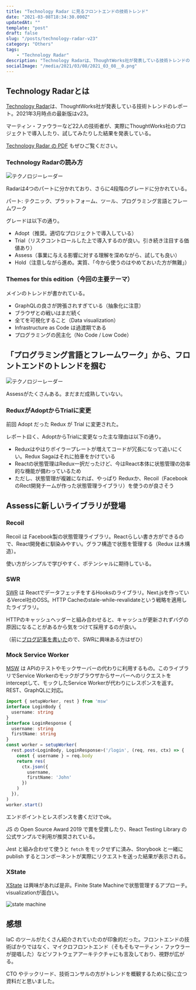 ```yaml
---
title: "Technology Radar に見るフロントエンドの技術トレンド"
date: "2021-03-08T18:34:30.000Z"
updatedAt: ""
template: "post"
draft: false
slug: "/posts/technology-radar-v23"
category: "Others"
tags:
    - "Technology Radar"
description: "Technology Radarは、ThoughtWorks社が発表している技術トレンドのレポート。2021年3月時点の最新版はv23。"
socialImage: "/media/2021/03/08/2021_03_08__0.png"
---
```


## Technology Radarとは
[Technology Radar](https://www.thoughtworks.com/radar)は、ThoughtWorks社が発表している技術トレンドのレポート。2021年3月時点の最新版はv23。

マーティン・ファウラーなど22人の技術者が、実際にThoughtWorks社のプロジェクトで導入したり、試してみたりした結果を発表している。

[Technology Radar の PDF](https://assets.thoughtworks.com/assets/technology-radar-vol-23-en.pdf) もぜひご覧ください。

### Technology Radarの読み方
![テクノロジーレーダー](/media/2021/03/08/2021_03_08__1.png)

Radarは4つのパートに分かれており、さらに4段階のグレードに分かれている。

パート: テクニック、プラットフォーム、ツール、プログラミング言語とフレームワーク

グレードは以下の通り。

- Adopt（推奨。適切なプロジェクトで導入している）
- Trial（リスクコントロールした上で導入するのが良い。引き続き注目する価値あり）
- Assess（事業に与える影響に対する理解を深めながら、試しても良い）
- Hold（注意しながら進め。実質、「今から使うのはやめておいた方が無難」）

###  Themes for this edition（今回の主要テーマ）
メインのトレンドが書かれている。

- GraphQLの良さが誇張されすぎている（抽象化に注意）
- ブラウザとの戦いはまだ続く
- 全てを可視化すること（Data visualization）
- Infrastructure as Code は過渡期である
- プログラミングの民主化（No Code / Low Code）

## 「プログラミング言語とフレームワーク」から、フロントエンドのトレンドを掴む
![テクノロジーレーダー](/media/2021/03/08/2021_03_08__2.png)

Assessがたくさんある。まだまだ成熟していない。

### ReduxがAdoptからTrialに変更
前回 Adopt だった Redux が Trial に変更された。

レポート曰く、AdoptからTrialに変更なった主な理由は以下の通り。

- Reduxはやはりボイラープレートが増えてコードが冗長になって追いにくい。Redux Sagaはそれに拍車をかけている
- Reactの状態管理はRedux一択だったけど、今はReact本体に状態管理の効率的な機能が備わっているため
- ただし、状態管理が複雑になれば、やっぱり Reduxか、Recoil（FacebookのRect開発チームが作った状態管理ライブラリ）を使うのが良さそう

## Assessに新しいライブラリが登場
### Recoil
Recoil は Facebook製の状態管理ライブラリ。Reactらしい書き方ができるので、React開発者に馴染みやすい。グラフ構造で状態を管理する（Redux は木構造）。

使い方がシンプルで学びやすく、ポテンシャルに期待している。

### SWR
[SWR](https://github.com/vercel/swr) は ReactでデータフェッチをするHooksのライブラリ。Next.jsを作っているVercel社のOSS。HTTP Cacheのstale-while-revalidateという戦略を適用したライブラリ。

HTTPのキャッシュヘッダーと組み合わせると、キャッシュが更新されずバグの原因になることがあるから気をつけて採用するのが良い。

（前に[ブログ記事を書いた](https://panda-program.com/posts/useswr)ので、SWRに興味ある方はぜひ）

### Mock Service Worker
[MSW](https://mswjs.io/) は APIのテストやモックサーバーの代わりに利用するもの。このライブラリでService Workerのモックがブラウザからサーバーへのリクエストをinterceptして、モックしたService Workerが代わりにレスポンスを返す。REST、GraphQLに対応。

```ts
import { setupWorker, rest } from 'msw'
interface LoginBody {
  username: string
}
interface LoginResponse {
  username: string
  firstName: string
}
const worker = setupWorker(
  rest.post<LoginBody, LoginResponse>('/login', (req, res, ctx) => {
    const { username } = req.body
    return res(
      ctx.json({
        username,
        firstName: 'John'
      })
    )
  }),
)
worker.start()
```

エンドポイントとレスポンスを書くだけでok。

JS の Open Source Award 2019 で賞を受賞したり、React Testing Library の公式サンプルで利用が推奨されている。

Jest と組み合わせて使うと `fetch` をモックせずに済み、Storybook と一緒に publish するとコンポーネントが実際にリクエストを送った結果が表示される。

### XState
[XState](https://xstate.js.org/viz/) は興味があれば是非。Finite State Machineで状態管理するアプローチ。visualizationが面白い。

![state machine](/media/2021/03/08/2021_03_08__3.png)

## 感想
IaC のツールがたくさん紹介されていたのが印象的だった。フロントエンドの技術ばかりではなく、マイクロフロントエンド（そもそもマーティン・ファウラーが提唱した）などソフトウェアアーキテクチャにも言及しており、視野が広がる。

CTO やテックリード、技術コンサルの方がトレンドを概観するために役に立つ資料だと思いました。
